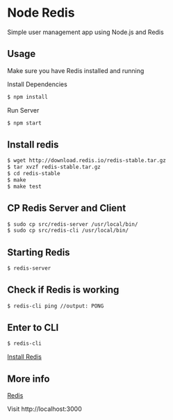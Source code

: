 # Node Redis
Simple user management app using Node.js and Redis

## Usage

Make sure you have Redis installed and running

Install Dependencies

```sh
$ npm install
```

Run Server

```sh
$ npm start
```

## Install redis
```sh
$ wget http://download.redis.io/redis-stable.tar.gz
$ tar xvzf redis-stable.tar.gz
$ cd redis-stable
$ make
$ make test
```

## CP Redis Server and Client
```sh
$ sudo cp src/redis-server /usr/local/bin/
$ sudo cp src/redis-cli /usr/local/bin/
```

## Starting Redis
```sh
$ redis-server
```
## Check if Redis is working
```sh
$ redis-cli ping //output: PONG
```

## Enter to CLI
```sh
$ redis-cli  

```

[Install Redis](https://redis.io/topics/quickstart)

## More info
[Redis](https://redis.io/commands/)

Visit http://localhost:3000

